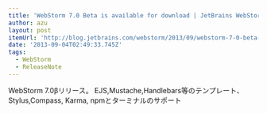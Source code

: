 ```yaml
---
title: 'WebStorm 7.0 Beta is available for download | JetBrains WebStorm Blog'
author: azu
layout: post
itemUrl: 'http://blog.jetbrains.com/webstorm/2013/09/webstorm-7-0-beta-is-available-for-download/'
date: '2013-09-04T02:49:33.745Z'
tags:
  - WebStorm
  - ReleaseNote
---
```

WebStorm 7.0βリリース。
EJS,Mustache,Handlebars等のテンプレート、Stylus,Compass, Karma, npmとターミナルのサポート
